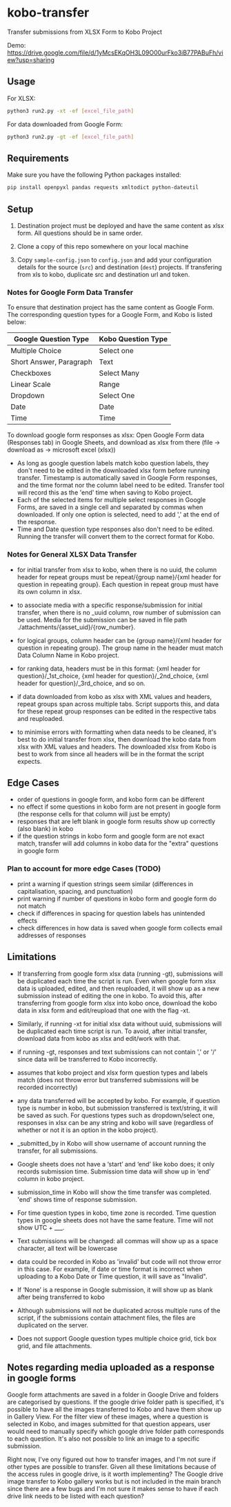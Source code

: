 # kobo-transfer

Transfer submissions from XLSX Form to Kobo Project 

Demo: https://drive.google.com/file/d/1yMcsEKqOH3L09O00urFko3iB77PABuFh/view?usp=sharing 

## Usage

For XLSX: 
```bash
python3 run2.py -xt -ef [excel_file_path]
```

For data downloaded from Google Form:
```bash
python3 run2.py -gt -ef [excel_file_path]
```

## Requirements

Make sure you have the following Python packages installed:

```bash
pip install openpyxl pandas requests xmltodict python-dateutil
```

## Setup

1. Destination project must be deployed and have the same content as xlsx form. All questions should be in same order. 

2. Clone a copy of this repo somewhere on your local machine

3. Copy `sample-config.json` to `config.json` and add your configuration details
   for the source (`src`) and destination (`dest`) projects. If transfering from xls to kobo, duplicate src and destination url and token.

### Notes for Google Form Data Transfer

To ensure that destination project has the same content as Google Form. The corresponding question types for a Google Form, and Kobo is listed below:

|Google Question Type | Kobo Question Type |
| -------- | -------- |
| Multiple Choice | Select one |
| Short Answer, Paragraph |Text|
| Checkboxes | Select Many|
| Linear Scale | Range |
| Dropdown | Select One|
| Date | Date |
| Time | Time |

To download google form responses as xlsx:
   Open Google Form data (Responses tab) in Google Sheets, and download as xlsx from there (file → download as → microsoft excel (xlsx))

- As long as google question labels match kobo question labels, they don't need to be edited in the downloaded xlsx form before running transfer. Timestamp is automatically saved in Google Form responses, and the time format nor the column label need to be edited. Transfer tool will record this as the 'end' time when saving to Kobo project. 
- Each of the selected items for multiple select responses in Google Forms, are saved in a single cell and separated by commas when downloaded. If only one option is selected, need to add ',' at the end of the response.
- Time and Date question type responses also don't need to be edited. Running the transfer will convert them to the correct format for Kobo.

### Notes for General XLSX Data Transfer
- for initial transfer from xlsx to kobo, when there is no uuid, the column header for repeat groups must be repeat/{group name}/{xml header for question in repeating group}. Each question in repeat group must have its own column in xlsx.
- to associate media with a specific response/submission for initial transfer, when there is no _uuid column, row number of submission can be used. Media for the submission can be saved in file path ./attachments/{asset_uid}/{row_number}.
- for logical groups, column header can be {group name}/{xml header for question in repeating group}. The group name in the header must match Data Column Name in Kobo project.
- for ranking data, headers must be in this format: {xml header for question}/_1st_choice, {xml header for question}/_2nd_choice, {xml header for question}/_3rd_choice, and so on.

- if data downloaded from kobo as xlsx with XML values and headers, repeat groups span across multiple tabs. Script supports this, and data for these repeat group responses can be edited in the respective tabs and reuploaded.
- to minimise errors with formatting when data needs to be cleaned, it's best to do initial transfer from xlsx, then download the kobo data from xlsx with XML values and headers. The downloaded xlsx from Kobo is best to work from since all headers will be in the format the script expects. 

## Edge Cases
- order of questions in google form, and kobo form can be different
- no effect if some questions in kobo form are not present in google form (the response cells for that column will just be empty)
- responses that are left blank in google form results show up correctly (also blank) in kobo
- if the question strings in kobo form and google form are not exact match, transfer will add columns in kobo data for the "extra" questions in google form 
  
### Plan to account for more edge Cases (TODO)
- print a warning if question strings seem similar (differences in capitalisation, spacing, and punctuation)
- print warning if number of questions in kobo form and google form do not match
- check if differences in spacing for question labels has unintended effects
- check differences in how data is saved when google form collects email addresses of responses
  
## Limitations
- If transferring from google form xlsx data (running -gt), submissions will be duplicated each time the script is run. Even when google form xlsx data is uploaded, edited, and then reuploaded, it will show up as a new submission instead of editing the one in kobo. To avoid this, after transferring from google form xlsx into kobo once, download the kobo data in xlsx form and edit/reupload that one with the flag -xt.
- Similarly, if running -xt for initial xlsx data without uuid, submissions will be duplicated each time script is run. To avoid, after initial transfer, download data from kobo as xlsx and edit/work with that. 

- if running -gt, responses and text submissions can not contain ',' or '/' since data will be transferred to Kobo incorrectly.
- assumes that kobo project and xlsx form question types and labels match (does not throw error but transferred submissions will be recorded incorrectly)
- any data transferred will be accepted by kobo. For example, if question type is number in kobo, but submission transferred is text/string, it will be saved as such. For questions types such as dropdown/select one, responses in xlsx can be any string and kobo will save (regardless of whether or not it is an option in the kobo project). 
- _submitted_by in Kobo will show username of account running the transfer, for all submissions.
- Google sheets does not have a ‘start’ and ‘end’ like kobo does; it only records submission time. Submission time data will show up in ‘end’ column in kobo project.
- submission_time in Kobo will show the time transfer was completed. 'end' shows time of response submission.
- For time question types in kobo, time zone is recorded. Time question types in google sheets does not have the same feature. Time will not show UTC + ___. 
- Text submissions will be changed: all commas will show up as a space character, all text will be lowercase
- data could be recorded in Kobo as 'invalid' but code will not throw error in this case. For example, if date or time format is incorrect when uploading to a Kobo Date or Time question, it will save as "Invalid". 
- If ‘None’ is a response in Google submission, it will show up as blank after being transferred to kobo
- Although submissions will not be duplicated across multiple runs of the
  script, if the submissions contain attachment files, the files are duplicated
  on the server.
- Does not support Google question types multiple choice grid, tick box grid, and file attachments.

 ## Notes regarding media uploaded as a response in google forms
Google form attachments are saved in a folder in Google Drive and folders are categorised by questions. If the google drive folder path is specified, it's possible to have all the images transferred to Kobo and have them show up in Gallery View. 
For the filter view of these images, where a question is selected in Kobo, and images submitted for that question appears, user would need to manually specify which google drive folder path corresponds to each question. It's also not possible to link an image to a specific submission. 

Right now, I've ony figured out how to transfer images, and I'm not sure if other types are possible to transfer. Given all these limitations because of the access rules in google drive, is it worth implementing? The Google drive image transfer to Kobo gallery works but is not included in the main branch since there are a few bugs and I'm not sure it makes sense to have if each drive link needs to be listed with each question? 
